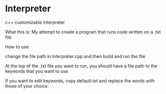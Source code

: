 # Interpreter
c++ customizable interpreter

What this is:
My attempt to create a program that runs code written on a .txt file

How to use:

change the file path in Interpreter.cpp and then build and run the file 

At the top of the .txt file you want to run, you should have a file path to the keywords that you want to use

If you want to edit keywords, copy default.txt and replace the words with those of your choice.
